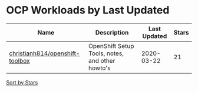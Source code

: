 # OCP Workloads by Last Updated

Name | Description | Last Updated | Stars 
--- | --- | --- | --- 
[christianh814/openshift-toolbox](https://github.com/christianh814/openshift-toolbox) | OpenShift Setup Tools, notes, and other howto's | 2020-03-22 | 21 

[Sort by Stars](OCP%20Workloads.Stars.md)